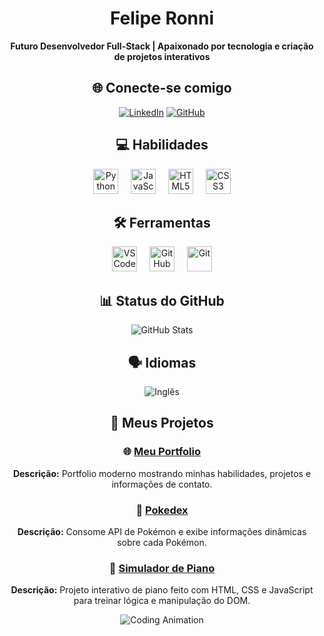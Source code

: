 <div align="center"> 

# Felipe Ronni

**Futuro Desenvolvedor Full-Stack | Apaixonado por tecnologia e criação de projetos interativos**


## <h2>🌐 Conecte-se comigo</h2>

[![LinkedIn](https://img.shields.io/badge/LinkedIn-000?style=for-the-badge&logo=linkedin&logoColor=white)](https://www.linkedin.com/in/felipe-ronni-3a7015381/)
[![GitHub](https://img.shields.io/badge/GitHub-000?style=for-the-badge&logo=github&logoColor=30A3DC)](https://github.com/feliperonni)


## 💻 Habilidades

<img src="https://cdn.jsdelivr.net/gh/devicons/devicon/icons/python/python-original.svg" height="40" alt="Python" />
<img width="12" />
<img src="https://cdn.jsdelivr.net/gh/devicons/devicon/icons/javascript/javascript-original.svg" height="40" alt="JavaScript" />
<img width="12" />
<img src="https://cdn.jsdelivr.net/gh/devicons/devicon/icons/html5/html5-original.svg" height="40" alt="HTML5" />
<img width="12" />
<img src="https://cdn.jsdelivr.net/gh/devicons/devicon/icons/css3/css3-original.svg" height="40" alt="CSS3" />


## 🛠️ Ferramentas

<img src="https://cdn.jsdelivr.net/gh/devicons/devicon/icons/vscode/vscode-original.svg" height="40" alt="VS Code" />
<img width="12" />
<img src="https://skillicons.dev/icons?i=github" height="40" alt="GitHub" />
<img width="12" />
<img src="https://cdn.jsdelivr.net/gh/devicons/devicon/icons/git/git-original.svg" height="40" alt="Git" />


## 📊 Status do GitHub

![GitHub Stats](https://github-readme-stats.vercel.app/api?username=feliperonni&theme=transparent&bg_color=000&border_color=30A3DC&show_icons=true&icon_color=30A3DC&title_color=E94D5F&text_color=FFF)


## 🗣️ Idiomas

![Inglês](https://img.shields.io/badge/Inglês-Intermediário-000?style=for-the-badge&logoColor=white)


## 🚀 Meus Projetos

### 🌐 [Meu Portfolio](https://feliperonni.github.io/Meu-portfolio/)  
**Descrição:** Portfolio moderno mostrando minhas habilidades, projetos e informações de contato.


### 📖 [Pokedex](https://feliperonni.github.io/pokedex/)  
**Descrição:** Consome API de Pokémon e exibe informações dinâmicas sobre cada Pokémon.


### 🎹 [Simulador de Piano](https://feliperonni.github.io/simulador-de-piano/)  
**Descrição:** Projeto interativo de piano feito com HTML, CSS e JavaScript para treinar lógica e manipulação do DOM.


![Coding Animation](https://user-images.githubusercontent.com/74038190/212284158-e840e285-664b-44d7-b79b-e264b5e54825.gif)

</div>

